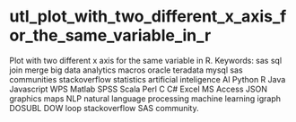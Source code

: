 # utl_plot_with_two_different_x_axis_for_the_same_variable_in_r
Plot with two different x axis for the same variable in R.  Keywords: sas sql join merge big data analytics macros oracle teradata mysql sas communities stackoverflow statistics artificial inteligence AI Python R Java Javascript WPS Matlab SPSS Scala Perl C C# Excel MS Access JSON graphics maps NLP natural language processing machine learning igraph DOSUBL DOW loop stackoverflow SAS community.
